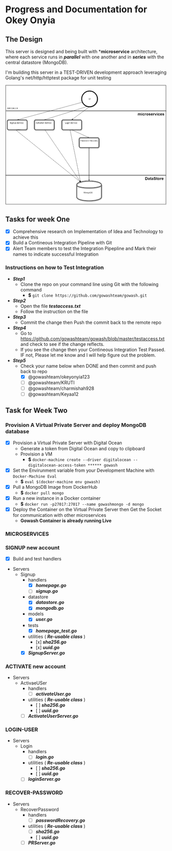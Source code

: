 # Progress and Documentation for Okey Onyia
## The Design
  This server is designed and being built with ***microservice** architecture, where each service runs in ***parallel*** with one another and in  ***series*** with the central datastore (MongoDB).

  I'm building this server in a TEST-DRIVEN development approach leveraging Golang's net/http/httptest package for unit testing
  
![Microservice Architecture](server.jpg)
## Tasks for week One
-   [x] Comprehensive research on Implementation of Idea and Technology to achieve this
-   [x] Build a Contineous Integration Pipeline with  Git
-   [x] Alert Team members to test the Integration Pipepline and Mark their names to indicate successful Integration
### Instructions on how to Test Integration
  - ***Step1***
    - Clone the repo on your command line using Git with the following command
      - **$** `git clone https://github.com/gowashteam/gowash.git`
  - ***Step2***
    - Open the file ***testaccess.txt***
    - Follow the instruction on the file
  - ***Step3***
    - Commit the change then Push the commit back to the remote repo
  - ***Step4***
    - Go to https://github.com/gowashteam/gowash/blob/master/testaccess.txt and check to see if the change reflects.
    - If you see the change then your Contineous Integration Test Passed. IF not, Please let me know and I will help figure out the problem.
  - ***Step5***
    - Check your name below when DONE and then commit and push back to repo
      - [x] @gowashteam/okeyonyia123
      - [ ] @gowashteam/KRUTI
      - [ ] @gowashteam/charmishah928
      - [ ] @gowashteam/Keyaa12
## Task for Week Two
### Provision A Virtual Private Server and deploy MongoDB database
-  [x]  Provision a Virtual Private Server with Digital Ocean
    -   Generate a token from Digital Ocean and copy to clipboard
    -   Provision a VM
        - **$** `docker-machine create --driver digitalocean --digitalocean-access-token ****** gowash `
-   [x] Set the Envirunment variable from your Development Machine with `Docker-Machine Eval`
    - **$** `eval $(docker-machine env gowash)`
-   [x] Pull a MongoDB Image from DockerHub
    - **$** `docker pull mongo`
-   [x] Run a new instance in a Docker container
    - **$** `docker run -p27017:27017 --name gowashmongo -d mongo`
-   [x] Deploy the Container on the Virtual Private Server then Get the Socket for communication with other microservices
    - **Gowash Container is already running Live**

### MICROSERVICES

###  SIGNUP new account
-   [x] Build and test handlers
-  Servers
    -   Signup
        - handlers
          -  [x] ***homepage.go***
          -  [ ] ***signup.go***
        - datastore
          - [x] ***datastore.go***
          - [x] ***mongodb.go***
        - models
          - [x] ***user.go***
        - tests
          - [x] ***homepage_test.go***
        - utilities ( ***Re-usable class*** )
           -    [x] ***sha256.go***
           -    [x] ***uuid.go***
        - [x] ***SignupServer.go***

### ACTIVATE new account
-  Servers
    -   ActivaeUSer
        - handlers
          -   [ ] ***activateUser.go***
        - utilities ( ***Re-usable class*** )
           -    [ ] ***sha256.go***
           -    [ ] ***uuid.go***
        - [ ] ***ActivateUserServer.go***

### LOGIN-USER
-  Servers
    -   Login
        - handlers
          -   [ ] ***login.go***
        - utilities ( ***Re-usable class*** )
           -    [ ] ***sha256.go***
           -    [ ] ***uuid.go***
        - [ ] ***loginServer.go***

### RECOVER-PASSWORD
-  Servers
    -   RecoverPassword
        - handlers
          -   [ ] ***passwordRecovery.go***
        - utilities ( ***Re-usable class*** )
           -   [ ] ***sha256.go***
           -    [ ] ***uuid.go***
        - [ ] ***PRServer.go***
